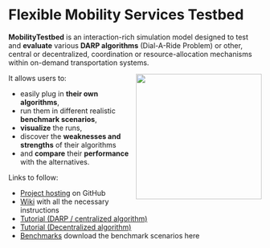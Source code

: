 Flexible Mobility Services Testbed
===============

**MobilityTestbed** is an interaction-rich simulation model designed to test and **evaluate** various **DARP algorithms** (Dial-A-Ride Problem) or other, central or decentralized, coordination or resource-allocation mechanisms within on-demand transportation systems.

<img src="https://raw.github.com/agents4its/mobilitytestbed/screenshots/screenshot1.jpg" width="250" align="right" />

It allows users to:
* easily plug in **their own algorithms**, 
* run them in different realistic **benchmark scenarios**, 
* **visualize** the runs,
* discover the **weaknesses and strengths** of their algorithms
* and **compare** their **performance** with the alternatives.

Links to follow:
* [Project hosting](https://github.com/agents4its/mobilitytestbed) on GitHub
* [Wiki](https://github.com/agents4its/mobilitytestbed/wiki/_pages) with all the necessary instructions
* [Tutorial (DARP / centralized algorithm)](http://goo.gl/0Swwrc) 
* [Tutorial (Decentralized algorithm)](http://goo.gl/RSVadu)
* [Benchmarks](https://github.com/agents4its/mobilitytestbed/wiki/Benchmarks) download the benchmark scenarios here



